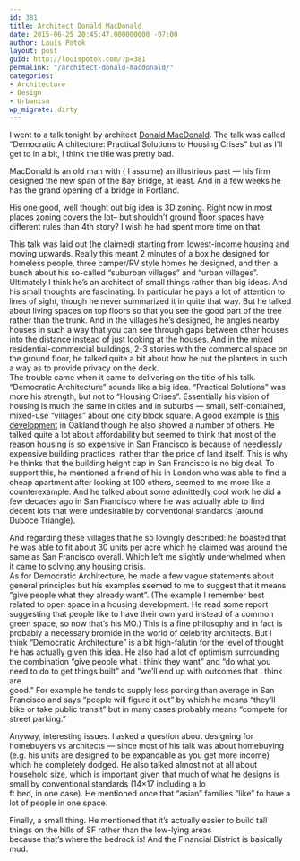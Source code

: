 ```yaml
---
id: 381
title: Architect Donald MacDonald
date: 2015-06-25 20:45:47.000000000 -07:00
author: Louis Potok
layout: post
guid: http://louispotok.com/?p=381
permalink: "/architect-donald-macdonald/"
categories:
- Architecture
- Design
- Urbanism
wp_migrate: dirty
---
```

<p class="page-header">
  I went to a talk tonight by architect <a href="http://donaldmacdonaldarchitects.com">Donald MacDonald</a>. The talk was called &#8220;Democratic Architecture: Practical Solutions to Housing Crises&#8221; but as I&#8217;ll get to in a bit, I think the title was pretty bad.
</p>

MacDonald is an old man with ( I assume) an illustrious past &#8212; his firm designed the new span of the Bay Bridge, at least. And in a few weeks he has the grand opening of a bridge in Portland.

His one good, well thought out big idea is 3D zoning. Right now in most places zoning covers the lot&#8211; but shouldn&#8217;t ground floor spaces have different rules than 4th story? I wish he had spent more time on that.

This talk was laid out (he claimed) starting from lowest-income housing and moving upwards. Really this meant 2 minutes of a box he designed for homeless people, three camper/RV style homes he designed, and then a bunch about his so-called &#8220;suburban villages&#8221; and &#8220;urban villages&#8221;. Ultimately I think he&#8217;s an architect of small things rather than big ideas. And his small thoughts are fascinating. In particular he pays a lot of attention to lines of sight, though he never summarized it in quite that way. But he talked about living spaces on top floors so that you see the good part of the tree rather than the trunk. And in the villages he&#8217;s designed, he angles nearby houses in such a way that you can see through gaps between other houses into the distance instead of just looking at the houses. And in the mixed residential-commercial buildings, 2-3 stories with the commercial space on the ground floor, he talked quite a bit about how he put the planters in such a way as to provide privacy on the deck.  
The trouble came when it came to delivering on the title of his talk. &#8220;Democratic Architecture&#8221; sounds like a big idea. &#8220;Practical Solutions&#8221; was more his strength, but not to &#8220;Housing Crises&#8221;. Essentially his vision of housing is much the same in cities and in suburbs &#8212; small, self-contained, mixed-use &#8220;villages&#8221; about one city block square. A good example is [this development](https://www.google.com/maps/place/287+13th+St,+Oakland,+CA+94612/@37.801949,-122.267837,230m/data=!3m2!1e3!4b1!4m2!3m1!1s0x808f80b4fdbd8a57:0xda574e1a4405cdc4!6m1!1e1) in Oakland though he also showed a number of others. He talked quite a lot about affordability but seemed to think that most of the reason housing is so expensive in San Francisco is because of needlessly expensive building practices, rather than the price of land itself. This is why he thinks that the building height cap in San Francisco is no big deal. To support this, he mentioned a friend of his in London who was able to find a cheap apartment after looking at 100 others, seemed to me more like a counterexample. And he talked about some admittedly cool work he did a few decades ago in San Francisco where he was actually able to find decent lots that were undesirable by conventional standards (around Duboce Triangle).

<p class="page-header">
  And regarding these villages that he so lovingly described: he boasted that he was able to fit about 30 units per acre which he claimed was around the same as San Francisco overall. Which left me slightly underwhelmed when it came to solving any housing crisis.<br /> As for Democratic Architecture, he made a few vague statements about general principles but his examples seemed to me to suggest that it means &#8220;give people what they already want&#8221;. (The example I remember best related to open space in a housing development. He read some report suggesting that people like to have their own yard instead of a common green space, so now that&#8217;s his MO.) This is a fine philosophy and in fact is probably a necessary bromide in the world of celebrity architects. But I think &#8220;Democratic Architecture&#8221; is a bit high-falutin for the level of thought he has actually given this idea. He also had a lot of optimism surrounding the combination &#8220;give people what I think they want&#8221; and &#8220;do what you need to do to get things built&#8221; and &#8220;we&#8217;ll end up with outcomes that I think are<br /> good.&#8221; For example he tends to supply less parking than average in San Francisco and says &#8220;people will figure it out&#8221; by which he means &#8220;they&#8217;ll bike or take public transit&#8221; but in many cases probably means &#8220;compete for street parking.&#8221;
</p>

Anyway, interesting issues. I asked a question about designing for homebuyers vs architects &#8212; since most of his talk was about homebuying (e.g. his units are designed to be expandable as you get more income) which he completely dodged. He also talked almost not at all about household size, which is important given that much of what he designs is small by conventional standards (14&#215;17 including a lo  
ft bed, in one case). He mentioned once that &#8220;asian&#8221; families &#8220;like&#8221; to have a lot of people in one space.

Finally, a small thing. He mentioned that it&#8217;s actually easier to build tall things on the hills of SF rather than the low-lying areas  
because that&#8217;s where the bedrock is! And the Financial District is basically mud.